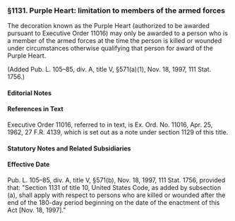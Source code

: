 ### §1131. Purple Heart: limitation to members of the armed forces ###

The decoration known as the Purple Heart (authorized to be awarded pursuant to Executive Order 11016) may only be awarded to a person who is a member of the armed forces at the time the person is killed or wounded under circumstances otherwise qualifying that person for award of the Purple Heart.

(Added Pub. L. 105–85, div. A, title V, §571(a)(1), Nov. 18, 1997, 111 Stat. 1756.)

#### **Editorial Notes** ####

#### References in Text ####

Executive Order 11016, referred to in text, is Ex. Ord. No. 11016, Apr. 25, 1962, 27 F.R. 4139, which is set out as a note under section 1129 of this title.

#### **Statutory Notes and Related Subsidiaries** ####

#### Effective Date ####

Pub. L. 105–85, div. A, title V, §571(b), Nov. 18, 1997, 111 Stat. 1756, provided that: "Section 1131 of title 10, United States Code, as added by subsection (a), shall apply with respect to persons who are killed or wounded after the end of the 180-day period beginning on the date of the enactment of this Act [Nov. 18, 1997]."